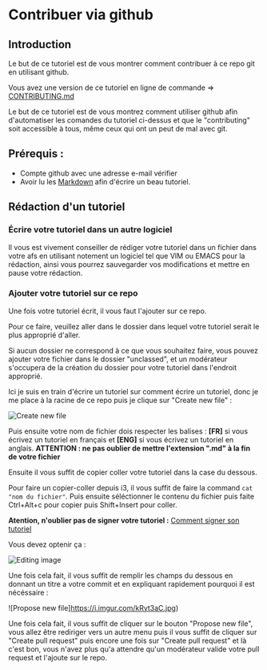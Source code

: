 # Contribuer via github

## Introduction

Le but de ce tutoriel est de vous montrer comment contribuer à ce repo git en utilisant github.

Vous avez une version de ce tutoriel en ligne de commande => [CONTRIBUTING.md](https://github.com/NicolasWent/Epituto/blob/master/CONTRIBUTING.md)

Le but de ce tutoriel est de vous montrez comment utiliser github afin d'automatiser les comandes du tutoriel ci-dessus et que le "contributing" soit accessible à tous, même ceux
qui ont un peut de mal avec git.

## Prérequis :

* Compte github avec une adresse e-mail vérifier
* Avoir lu les [Markdown](https://guides.github.com/features/mastering-markdown/) afin d'écrire un beau tutoriel.

## Rédaction d'un tutoriel

### Écrire votre tutoriel dans un autre logiciel

Il vous est vivement conseiller de rédiger votre tutoriel dans un fichier dans votre afs en utilisant notement un logiciel tel
que VIM ou EMACS pour la rédaction, ainsi vous pourrez sauvegarder vos modifications et mettre en pause votre rédaction.

### Ajouter votre tutoriel sur ce repo

Une fois votre tutoriel écrit, il vous faut l'ajouter sur ce repo.

Pour ce faire, veuillez aller dans le dossier dans lequel votre tutoriel serait le plus approprié d'aller.

Si aucun dossier ne correspond à ce que vous souhaitez faire, vous pouvez ajouter votre fichier dans le dossier "unclassed", et un
modérateur s'occupera de la création du dossier pour votre tutoriel dans l'endroit approprié.

Ici je suis en train d'écrire un tutoriel sur comment écrire un tutoriel, donc je me place à la racine de ce repo puis je clique sur 
"Create new file" :

![Create new file](https://i.imgur.com/8HETkFS.jpg)

Puis ensuite votre nom de fichier dois respecter les balises : **[FR]** si vous écrivez un tutoriel en français et **[ENG]** si
vous écrivez un tutoriel en anglais. **ATTENTION : ne pas oublier de mettre l'extension ".md" à la fin de votre fichier**

Ensuite il vous suffit de copier coller votre tutoriel dans la case du dessous.

Pour faire un copier-coller depuis i3, il vous suffit de faire la command `cat "nom du fichier"`. Puis ensuite séléctionner le
contenu du fichier puis faite Ctrl+Alt+c pour copier puis Shift+Insert pour coller.

**Atention, n'oublier pas de signer votre tutoriel :** [Comment signer son tutoriel](https://github.com/NicolasWent/Epituto/blob/master/%5BFR%5D%20Comment%20signer%20son%20tutoriel.md)

Vous devez optenir ça :

![Editing image](https://i.imgur.com/yKRd45D.jpg)

Une fois cela fait, il vous suffit de remplir les champs du dessous en donnant un titre a votre commit et en expliquant rapidement
pourquoi il est nécéssaire :

![Propose new file]https://i.imgur.com/kRyt3aC.jpg)

Une fois cela fait, il vous suffit de cliquer sur le bouton "Propose new file", vous allez être rediriger vers un autre menu
puis il vous suffit de cliquer sur "Create pull request" puis encore une fois sur "Create pull request" et là c'est bon, vous
n'avez plus qu'a attendre qu'un modérateur valide votre pull request et l'ajoute sur le repo.
